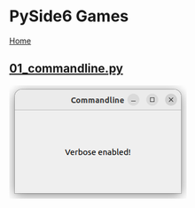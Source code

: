 # PySide6 Games

[Home](https://github.com/Erriez/pyside6-getting-started#PySide6-Examples)

## [01_commandline.py](01_commandline.py)

![01_commandline](01_commandline.png)
